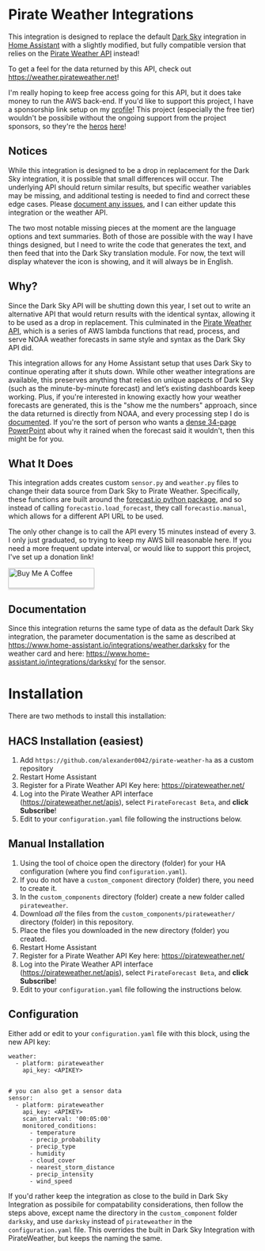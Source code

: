 ﻿# Pirate Weather Integrations
This integration is designed to replace the default [Dark Sky](https://www.home-assistant.io/integrations/darksky/) integration in [Home Assistant](https://github.com/home-assistant/core/tree/dev/homeassistant/components/darksky) with a slightly modified, but fully compatible version that relies on the [Pirate Weather API](https://pirateweather.net/) instead! 

To get a feel for the data returned by this API, check out <https://weather.pirateweather.net>! 

I'm really hoping to keep free access going for this API, but it does take money to run the AWS back-end. If you'd like to support this project, I have a sponsorship link setup on my [profile](https://github.com/sponsors/alexander0042/)! This project (especially the free tier) wouldn't be possibile without the ongoing support from the project sponsors, so they're the [heros](https://github.com/SJV83) [here](https://github.com/matthewj301)! 

## Notices
While this integration is designed to be a drop in replacement for the Dark Sky integration, it is possible that small differences will occur. The underlying API should return similar results, but specific weather variables may be missing, and additional testing is needed to find and correct these edge cases. Please [document any issues](https://github.com/alexander0042/pirate-weather-ha/issues), and I can either update this integration or the weather API. 

The two most notable missing pieces at the moment are the language options and text summaries. Both of those are possible with the way I have things designed, but I need to write the code that generates the text, and then feed that into the Dark Sky translation module. For now, the text will display whatever the icon is showing, and it will always be in English.

## Why?
Since the Dark Sky API will be shutting down this year, I set out to write an alternative API that would return results with the identical syntax, allowing it to be used as a drop in replacement. This culminated in the [Pirate Weather API](https://pirateweather.net/), which is a series of AWS lambda functions that read, process, and serve NOAA weather forecasts in same style and syntax as the Dark Sky API did. 

This integration allows for any Home Assistant setup that uses Dark Sky to continue operating after it shuts down. While other weather integrations are available, this preserves anything that relies on unique aspects of Dark Sky (such as the minute-by-minute forecast) and let’s existing dashboards keep working. Plus, if you're interested in knowing exactly how your weather forecasts are generated, this is the "show me the numbers" approach, since the data returned is directly from NOAA, and every processing step I do is [documented](https://blog.pirateweather.net). If you're the sort of person who wants a [dense 34-page PowerPoint](http://rapidrefresh.noaa.gov/pdf/Alexander_AMS_NWP_2020.pdf) about why it rained when the forecast said it wouldn't, then this might be for you. 

## What It Does
This integration adds creates custom `sensor.py` and `weather.py` files to change their data source from Dark Sky to Pirate Weather. Specifically, these functions are built around the [forecast.io python package](https://pypi.org/project/python-forecastio/), and so instead of calling `forecastio.load_forecast`, they call `forecastio.manual`, which allows for a different API URL to be used. 

The only other change is to call the API every 15 minutes instead of every 3. I only just graduated, so trying to keep my AWS bill reasonable here. If you need a more frequent update interval, or would like to support this project, I've set up a donation link!  

<a href="https://www.buymeacoffee.com/pirateweather" target="_blank"><img src="https://www.buymeacoffee.com/assets/img/custom_images/orange_img.png" alt="Buy Me A Coffee" style="height: 41px !important;width: 174px !important;box-shadow: 0px 3px 2px 0px rgba(190, 190, 190, 0.5) !important;-webkit-box-shadow: 0px 3px 2px 0px rgba(190, 190, 190, 0.5) !important;" ></a>

## Documentation
Since this integration returns the same type of data as the default Dark Sky integration, the parameter documentation is the same as described at <https://www.home-assistant.io/integrations/weather.darksky> for the weather card and here: <https://www.home-assistant.io/integrations/darksky/> for the sensor.

# Installation
There are two methods to install this installation:

## HACS Installation (easiest)
1. Add `https://github.com/alexander0042/pirate-weather-ha` as a custom repository
2. Restart Home Assistant
3. Register for a Pirate Weather API Key here: <https://pirateweather.net/>
4. Log into the Pirate Weather API interface (<https://pirateweather.net/apis>), select `PirateForecast Beta`, and **click Subscribe**!
5. Edit to your `configuration.yaml` file following the instructions below.

## Manual Installation 
1. Using the tool of choice open the directory (folder) for your HA configuration (where you find `configuration.yaml`).
2. If you do not have a `custom_component` directory (folder) there, you need to create it.
3. In the `custom_components` directory (folder) create a new folder called `pirateweather`.
4. Download _all_ the files from the `custom_components/pirateweather/` directory (folder) in this repository.
5. Place the files you downloaded in the new directory (folder) you created.
6. Restart Home Assistant
7. Register for a Pirate Weather API Key here: <https://pirateweather.net/>
8. Log into the Pirate Weather API interface (<https://pirateweather.net/apis>), select `PirateForecast Beta`, and **click Subscribe**!
9. Edit to your `configuration.yaml` file following the instructions below.

## Configuration

Either add or edit to your `configuration.yaml` file with this block, using the new API key:
```text
weather:
  - platform: pirateweather
    api_key: <APIKEY>
    

# you can also get a sensor data
sensor:
  - platform: pirateweather
    api_key: <APIKEY>
    scan_interval: '00:05:00'
    monitored_conditions:
      - temperature
      - precip_probability
      - precip_type
      - humidity
      - cloud_cover
      - nearest_storm_distance
      - precip_intensity
      - wind_speed
```

If you'd rather keep the integration as close to the build in Dark Sky Integration as possibile for compatability considerations, then follow the steps above, except name the directory in the `custom_component` folder `darksky`, and use `darksky` instead of `pirateweather` in the `configuration.yaml` file. This overrides the built in Dark Sky Integration with PirateWeather, but keeps the naming the same. 
